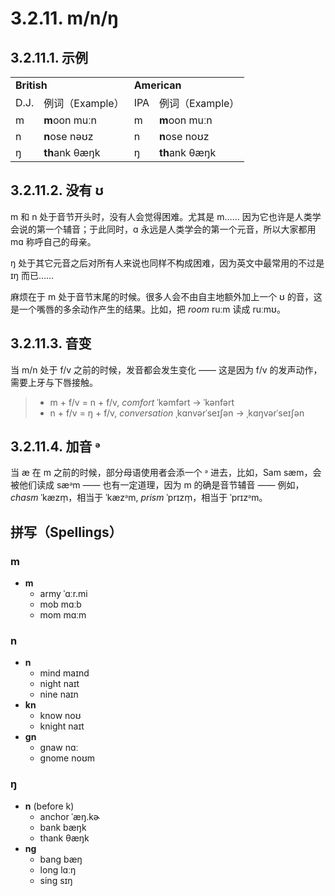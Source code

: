 # 3.2.11. <span class="pho">m</span>/<span class="pho">n</span>/<span class="pho">ŋ</span>

## 3.2.11.1. 示例

<table>
<tbody>
<tr>
<td colspan="2"><strong>British</strong></td>
<td colspan="2"><strong>American</strong></td>
</tr>
<tr>
<td>D.J.</td>
<td>例词（Example）</td>
<td>IPA</td>
<td>例词（Example）</td>
</tr>
<tr>
<td><span class="pho">m</span><span class="speak-word-inline" data-audio-uk-male="/audios/uk_phonetics_sound_moon_2023feb.mp3"></span></td>
<td><b>m</b>oon <span class="pho alt">muːn</span><span class="speak-word-inline" data-audio-uk-female="/audios/moon-uk-female.mp3" data-audio-uk-male="/audios/moon-uk-male.mp3"></span></td>
<td><span class="pho">m</span><span class="speak-word-inline" data-audio-us-male="/audios/us_phonetics_sound_moon_2023feb.mp3"></span></td>
<td><b>m</b>oon <span class="pho alt">muːn</span><span class="speak-word-inline" data-audio-us-female="/audios/moon-us-female.mp3" data-audio-us-male="/audios/moon-us-male.mp3"></span></td>
</tr>
<tr>
<td><span class="pho">n</span><span class="speak-word-inline" data-audio-uk-male="/audios/uk_phonetics_sound_name_2023feb.mp3"></span></td>
<td><b>n</b>ose <span class="pho alt">nəʊz</span><span class="speak-word-inline" data-audio-uk-female="/audios/nose-uk-female.mp3" data-audio-uk-male="/audios/nose-uk-male.mp3"></span></td>
<td><span class="pho">n</span><span class="speak-word-inline" data-audio-us-male="/audios/us_phonetics_sound_name_2023feb.mp3"></span></td>
<td><b>n</b>ose <span class="pho alt">noʊz</span><span class="speak-word-inline" data-audio-us-female="/audios/nose-us-female.mp3" data-audio-us-male="/audios/nose-us-male.mp3"></span></td>
</tr>
<tr>
<td><span class="pho">ŋ</span><span class="speak-word-inline" data-audio-uk-male="/audios/uk_phonetics_sound_sing_2023feb.mp3"></span></td>
<td><b>th</b>ank <span class="pho alt">θæŋk</span><span class="speak-word-inline" data-audio-uk-female="/audios/thank-uk-female.mp3" data-audio-uk-male="/audios/thank-uk-male.mp3"></span></td>
<td><span class="pho">ŋ</span><span class="speak-word-inline" data-audio-us-male="/audios/us_phonetics_sound_sing_2023feb.mp3"></span></td>
<td><b>th</b>ank <span class="pho alt">θæŋk</span><span class="speak-word-inline" data-audio-us-female="/audios/thank-us-female.mp3" data-audio-us-male="/audios/thank-us-male.mp3"></span></td>
</tr>
</tbody>
</table>

## 3.2.11.2. 没有 <span class="pho">ʊ</span>

<span class="pho">m</span> 和 <span class="pho">n</span> 处于音节开头时，没有人会觉得困难。尤其是 <span class="pho">m</span>…… 因为它也许是人类学会说的第一个辅音；于此同时，<span class="pho">ɑ</span> 永远是人类学会的第一个元音，所以大家都用 <span class="pho">mɑ</span><span class="speak-word-inline" data-audio-us-male="/audios/ma-us-male.mp3" data-audio-us-female="/audios/ma-us-female.mp3"></span> 称呼自己的母亲。

<span class="pho">ŋ</span> 处于其它元音之后对所有人来说也同样不构成困难，因为英文中最常用的不过是 <span class="pho">ɪŋ</span>  而已……

麻烦在于 <span class="pho">m</span> 处于音节末尾的时候。很多人会不由自主地额外加上一个 <span class="pho">ʊ</span> 的音，这是一个嘴唇的多余动作产生的结果。比如，把 *room* <span class="pho alt">ruːm</span><span class="speak-word-inline" data-audio-us-male="/audios/room-us-male.mp3" data-audio-us-female="/audios/room-us-female.mp3"></span> 读成 <span class="pho alt">ruːmʊ</span>。

## 3.2.11.3. 音变

当 <span class="pho">m/n</span> 处于 <span class="pho">f/v</span> 之前的时候，发音都会发生变化 —— 这是因为 <span class="pho">f/v</span> 的发声动作，需要上牙与下唇接触。

> * <span class="pho">m + f/v</span> = <span class="pho">n + f/v</span>, *comfort* <span class="pho alt">ˈkəmfərt</span> → <span class="pho alt">ˈkənfərt</span><span class="speak-word-inline" data-audio-us-male="/audios/comfort-us-male.mp3" data-audio-us-female="/audios/comfort-us-female.mp3"></span>
> * <span class="pho">n + f/v</span> = <span class="pho">ŋ + f/v</span>, *conversation* <span class="pho alt">ˌkɑnvərˈseɪʃən</span> → <span class="pho alt">ˌkɑŋvərˈseɪʃən</span><span class="speak-word-inline" data-audio-us-male="/audios/conversation-us-male.mp3" data-audio-us-female="/audios/conversation-us-female.mp3"></span>

## 3.2.11.4. 加音 <span class="pho">ᵊ</span>

当 <span class="pho">æ</span> 在 <span class="pho">m</span> 之前的时候，部分母语使用者会添一个 <span class="pho">ᵊ</span> 进去，比如，Sam <span class="pho alt">sæm</span><span class="speak-word-inline" data-audio-us-male="/audios/sam-us-male.mp3" data-audio-us-female="/audios/sam-us-female.mp3"></span>，会被他们读成 <span class="pho alt">sæᵊm</span> —— 也有一定道理，因为 <span class="pho">m</span> 的确是音节辅音 —— 例如，*chasm* <span class="pho alt">ˈkæzm̩</span><span class="speak-word-inline" data-audio-us-male="/audios/chasm-us-male.mp3" data-audio-us-female="/audios/chasm-us-female.mp3"></span>，相当于 <span class="pho alt">ˈkæzᵊm</span>, *prism* <span class="pho alt">ˈprɪzm̩</span><span class="speak-word-inline" data-audio-us-male="/audios/prism-us-male.mp3" data-audio-us-female="/audios/prism-us-female.mp3"></span>，相当于 <span class="pho alt">ˈprɪzᵊm</span>。

## 拼写（Spellings）

### <span class="pho">m</span>

* **m**
  * army <span class="pho alt">ˈɑːr.mi</span> <span class="speak-word-inline" data-audio-us-male="/audios/army-us-male.mp3" data-audio-us-female="/audios/army-us-female.mp3"></span>
  * mob <span class="pho alt">mɑːb</span> <span class="speak-word-inline" data-audio-us-male="/audios/mob-us-male.mp3" data-audio-us-female="/audios/mob-us-female.mp3"></span>
  * mom <span class="pho alt">mɑːm</span> <span class="speak-word-inline" data-audio-us-male="/audios/mom-us-male.mp3" data-audio-us-female="/audios/mom-us-female.mp3"></span>

### <span class="pho">n</span>

* **n**
  * mind <span class="pho alt">maɪnd</span> <span class="speak-word-inline" data-audio-us-male="/audios/mind-us-male.mp3" data-audio-us-female="/audios/mind-us-female.mp3"></span>
  * night <span class="pho alt">naɪt</span> <span class="speak-word-inline" data-audio-us-male="/audios/night-us-male.mp3" data-audio-us-female="/audios/night-us-female.mp3"></span>
  * nine <span class="pho alt">naɪn</span> <span class="speak-word-inline" data-audio-us-male="/audios/nine-us-male.mp3" data-audio-us-female="/audios/nine-us-female.mp3"></span>
* **kn**
  * know <span class="pho alt">noʊ</span> <span class="speak-word-inline" data-audio-us-male="/audios/know-us-male.mp3" data-audio-us-female="/audios/know-us-female.mp3"></span>
  * knight <span class="pho alt">naɪt</span> <span class="speak-word-inline" data-audio-us-male="/audios/knight-us-male.mp3" data-audio-us-female="/audios/knight-us-female.mp3"></span>
* **gn**
  * gnaw <span class="pho alt">nɑː</span> <span class="speak-word-inline" data-audio-us-male="/audios/gnaw-us-male.mp3" data-audio-us-female="/audios/gnaw-us-female.mp3"></span>
  * gnome <span class="pho alt">noʊm</span> <span class="speak-word-inline" data-audio-us-male="/audios/gnome-us-male.mp3" data-audio-us-female="/audios/gnome-us-female.mp3"></span>

### <span class="pho">ŋ</span>

* **n** (before <span class=**pho**>k</span>)
  * anchor <span class="pho alt">ˈæŋ.kɚ</span> <span class="speak-word-inline" data-audio-us-male="/audios/anchor-us-male.mp3" data-audio-us-female="/audios/anchor-us-female.mp3"></span>
  * bank <span class="pho alt">bæŋk</span> <span class="speak-word-inline" data-audio-us-male="/audios/bank-us-male.mp3" data-audio-us-female="/audios/bank-us-female.mp3"></span>
  * thank <span class="pho alt">θæŋk</span> <span class="speak-word-inline" data-audio-us-male="/audios/thank-us-male.mp3" data-audio-us-female="/audios/thank-us-female.mp3"></span>
* **ng**
  * bang <span class="pho alt">bæŋ</span> <span class="speak-word-inline" data-audio-us-male="/audios/bang-us-male.mp3" data-audio-us-female="/audios/bang-us-female.mp3"></span>
  * long <span class="pho alt">lɑːŋ</span> <span class="speak-word-inline" data-audio-us-male="/audios/long-us-male.mp3" data-audio-us-female="/audios/long-us-female.mp3"></span>
  * sing <span class="pho alt">sɪŋ</span> <span class="speak-word-inline" data-audio-us-male="/audios/sing-us-male.mp3" data-audio-us-female="/audios/sing-us-female.mp3"></span>
